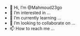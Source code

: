 - 👋 Hi, I’m @Mahmoud23go
- 👀 I’m interested in ...
- 🌱 I’m currently learning ...
- 💞️ I’m looking to collaborate on ...
- 📫 How to reach me ...

<!---
Mahmoud23go/Mahmoud23go is a ✨ special ✨ repository because its `README.md` (this file) appears on your GitHub profile.
You can click the Preview link to take a look at your changes.
--->


